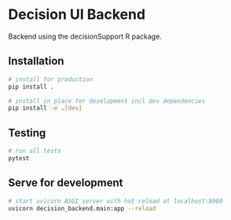 # Decision UI Backend

Backend using the decisionSupport R package.

## Installation

```bash
# install for production
pip install .

# install in place for development incl dev dependencies
pip install -e .[dev]
```

## Testing

```bash
# run all tests
pytest
```

## Serve for development

```bash
# start uvicorn ASGI server with hot reload at localhost:8000
uvicorn decision_backend.main:app --reload
```
